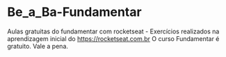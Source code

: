 # Be_a_Ba-Fundamentar
Aulas gratuitas do fundamentar com rocketseat - Exercícios realizados na aprendizagem inicial do https://rocketseat.com.br
O curso Fundamentar é gratuito. Vale a pena.
